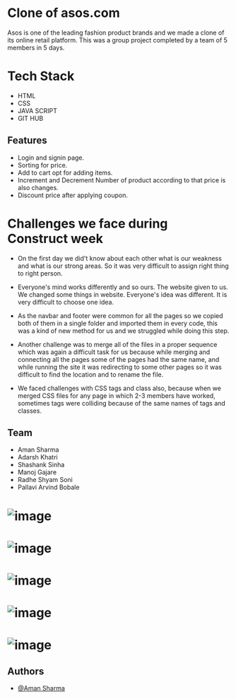 # Clone of asos.com
Asos is one of the leading fashion product brands and we
made a clone of its online retail platform. This was a group
project completed by a team of 5 members in 5 days.

# Tech Stack
- HTML
- CSS
- JAVA SCRIPT
- GIT HUB

## Features

- Login and signin page.
- Sorting for price.
- Add to cart opt for adding items.
- Increment and Decrement Number of product according to that price is also changes.
- Discount price after applying coupon.

# Challenges we face during Construct week

- On the first day we did't know about each other what is our weakness and what is our strong areas. So it was very difficult to assign right thing to right person.

- Everyone's mind works differently and so ours. The website given to us. We changed some things in website. Everyone's idea was different. It is very difficult to choose one idea.

- As the navbar and footer were common for all the pages so we copied both of them in a single folder and imported them in every code, this was a kind of new method for us and we struggled while doing this step.

- Another challenge was to merge all of the files in a proper sequence which was again a difficult task for us because while merging and connecting all the pages some of the pages had the same name, and while running the site it was redirecting to some other pages so it was difficult to find the location and to rename the file.

- We faced challenges with CSS tags and class also, because when we merged CSS files for any page in which 2-3 members have worked, sometimes tags were colliding because of the same names of tags and classes.


## Team

- Aman Sharma
- Adarsh Khatri
- Shashank Sinha
- Manoj  Gajare
- Radhe Shyam Soni
- Pallavi Arvind Bobale

# ![image](https://user-images.githubusercontent.com/54835356/212645891-dacff0a7-27d5-4bc5-9ed0-8939ca2d8ba5.png)
# ![image](https://user-images.githubusercontent.com/54835356/212648541-052289d6-8eb0-4585-a549-e65dfa9b08f3.png)
# ![image](https://user-images.githubusercontent.com/54835356/212648779-24e16f27-4f0d-4a14-99d3-2a71406fab04.png)
# ![image](https://user-images.githubusercontent.com/54835356/212649200-348f29b4-a2ad-4cd6-8ae4-c453ef984fd0.png)
# ![image](https://user-images.githubusercontent.com/54835356/212649382-a68bd3d1-f371-4425-b1e6-469ddf5dafd6.png)



## Authors

- [@Aman Sharma](https://github.com/Aman103767)
